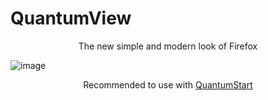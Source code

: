 # QuantumView
<p align="center">The new simple and modern look of Firefox</p>

![image](images/QuantumPack01.png)

<p align="center">Recommended to use with <a href="https://github.com/Qeatrix/QuantumStart">QuantumStart<a></p>
